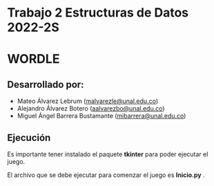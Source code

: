 # Trabajo 2 Estructuras de Datos 2022-2S

# **WORDLE**

## Desarrollado por:

- Mateo Álvarez Lebrum (malvarezle@unal.edu.co)
- Alejandro Álvarez Botero (aalvarezbo@unal.edu.co)
- Miguel Ángel Barrera Bustamante (mibarrera@unal.edu.co)

## Ejecución

Es importante tener instalado el paquete **tkinter** para poder ejecutar el juego.

El archivo que se debe ejecutar para comenzar el juego es **Inicio.py** .

